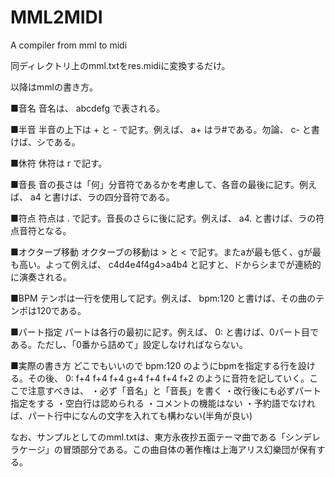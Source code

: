 # MML2MIDI
A compiler from mml to midi

同ディレクトリ上のmml.txtをres.midiに変換するだけ。

以降はmmlの書き方。

■音名
音名は、
    abcdefg 
で表される。

■半音
半音の上下は + と - で記す。例えば、
    a+
はラ#である。勿論、
    c-
と書けば、シである。

■休符
休符は r で記す。

■音長
音の長さは「何」分音符であるかを考慮して、各音の最後に記す。例えば、
    a4
と書けば、ラの四分音符である。

■符点
符点は . で記す。音長のさらに後に記す。例えば、
    a4.
と書けば、ラの符点音符となる。

■オクターブ移動
オクターブの移動は > と < で記す。またaが最も低く、gが最も高い。よって例えば、
    c4d4e4f4g4>a4b4
と記すと、ドからシまでが連続的に演奏される。

■BPM
テンポは一行を使用して記す。例えば、
    bpm:120
と書けば、その曲のテンポは120である。

■パート指定
パートは各行の最初に記す。例えば、
    0:
と書けば、0パート目である。ただし、「0番から詰めて」設定しなければならない。

■実際の書き方
どこでもいいので
    bpm:120
のようにbpmを指定する行を設ける。その後、
    0: f+4 f+4 f+4 g+4 f+4 f+4 f+2
のように音符を記していく。ここで注意すべきは、
    ・必ず「音名」と「音長」を書く
    ・改行後にも必ずパート指定をする
    ・空白行は認められる
    ・コメントの機能はない
    ・予約語でなければ、パート行中になんの文字を入れても構わない(半角が良い)

なお、サンプルとしてのmml.txtは、東方永夜抄五面テーマ曲である「シンデレラケージ」の冒頭部分である。この曲自体の著作権は上海アリス幻樂団が保有する。
